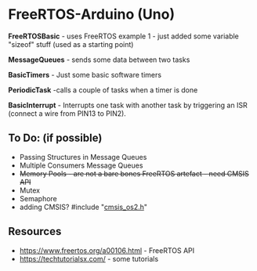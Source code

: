 # FreeRTOS-Arduino (Uno)

**FreeRTOSBasic** - uses FreeRTOS example 1 - just added some variable "sizeof" stuff (used as a starting point)

**MessageQueues** - sends some data between two tasks

**BasicTimers** - Just some basic software timers

**PeriodicTask** -calls a couple of tasks when a timer is done

**BasicInterrupt** - Interrupts one task with another task by triggering an ISR (connect a wire from PIN13 to PIN2).



## To Do: (if possible)

- Passing Structures in Message Queues
- Multiple Consumers Message Queues
- ~~Memory Pools - are not a bare bones FreeRTOS artefact - need CMSIS API~~
- Mutex
- Semaphore
- adding CMSIS? \#include "[cmsis_os2.h](https://docs.silabs.com/cmsis/latest/rtos2/cmsis-os2-h)"     

## Resources

- https://www.freertos.org/a00106.html - FreeRTOS API
- https://techtutorialsx.com/ - some tutorials

